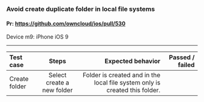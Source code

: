 ### Avoid create duplicate folder in local file systems

#### Pr: https://github.com/owncloud/ios/pull/530 

Device m9: iPhone iOS 9   

---

 
| Test case     | Steps           | Expected behavior | Passed / failed |
|:------------- |:---------------:| -------------:|-------------:|
| Create folder     | Select create a new folder |   Folder is created and in the local file system only is created this folder.    | 
